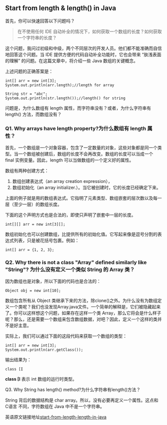 ## Start from length & length() in Java

首先，你可以快速回答以下问题吗？

> 在不使用任何 IDE 自动补全的情况下，如何获取一个数组的长度？如何获取一个字符串的长度？

这个问题，我问过初级和中级，两个不同层次的开发人员。他们都不能准确而自信地回答这个问题。当 IDE 提供方便的代码自动补全功能时，它也会带来 “肤浅表面的理解” 的问题。在这篇文章中，将介绍一些 Java 数组的关键概念。

上述问题的正确答案是：


```
int[] arr = new int[3];
System.out.println(arr.length);//length for array
 
String str = "abc";
System.out.println(str.length());//length() for string
```
问题是，为什么数组有 length 属性，而字符串没有？或者，为什么字符串有 length() 方法，而数组没有？


### Q1. Why arrays have length property?为什么数组有 length 属性？

首先，一个数组是一个对象容器，包含了一定数量的对象，这些对象都是同一个类型。当一个数组被创建后，数组的长度不会再改变。数组的长度可以当成一个 final 实例变量。因此，length 可以当做数组的一个定义好的属性。

数组有两种创建方式：
1) 数组创建表达式（an array creation expression），
2) 数组初始化（an array initializer.）。当它被创建时，它的长度已经确定下来。

上面的例子就是用的数组表达式。它指明了元素类型、数组嵌套的层次数以及每一层（至少一层）的数组长度。

下面的这个声明方式也是合法的，即使只声明了嵌套中一层的长度。

```
int[][] arr = new int[3][];
```
数组初始化也可以创建数组，比提供所有的初始化值。它写起来像是逗号分割的表达式列表，只是被花括号包裹。例如：

```
int[] arr = {1, 2, 3};
```

### Q2. Why there is not a class "Array" defined similarly like "String"? 为什么没有定义一个类似 String 的 Array 类？

因为数组也是对象，所以下面的代码也是合法的：

```
Object obj = new int[10];
```


数组包含所有从 Object 类继承下来的方法，除clone()之外。为什么没有为数组定义一个类呢？我们也没发现Array.java文件。一个简单的解释是，它们被隐藏起来了。你可以这样想这个问题，如果存在这样一个类 Array，那么它将会是什么样子呢？那么，还是需要一个数组来包含数组数据，对吧？因此，定义一个这样的类并不是好主意。

实际上，我们可以通过下面的这段代码来获取一个数组的类型：

```
int[] arr = new int[3];
System.out.println(arr.getClass());
```

输出结果为：

```
class [I
```
**class [I** 表示 int 数组的运行时类型。

Q3. Why String has length() method?为什么字符串有length()方法？

String 背后的数据结构是 char array。所以，没有必要再定义一个属性。这点和 C语言 不同，字符数组在 Java 中不是一个字符串。

英语原文链接地址[start-from-length-length-in-java](http://www.programcreek.com/2013/11/start-from-length-length-in-java/)

